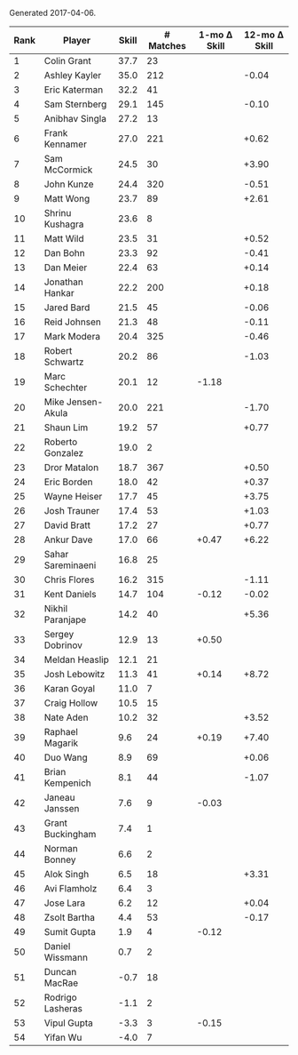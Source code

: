 Generated 2017-04-06.

| Rank | Player            | Skill | # Matches | 1-mo Δ Skill | 12-mo Δ Skill |
|------|-------------------|-------|-----------|--------------|---------------|
|    1 | Colin Grant       |  37.7 |        23 |              |               |
|    2 | Ashley Kayler     |  35.0 |       212 |              |         -0.04 |
|    3 | Eric Katerman     |  32.2 |        41 |              |               |
|    4 | Sam Sternberg     |  29.1 |       145 |              |         -0.10 |
|    5 | Anibhav Singla    |  27.2 |        13 |              |               |
|    6 | Frank Kennamer    |  27.0 |       221 |              |         +0.62 |
|    7 | Sam McCormick     |  24.5 |        30 |              |         +3.90 |
|    8 | John Kunze        |  24.4 |       320 |              |         -0.51 |
|    9 | Matt Wong         |  23.7 |        89 |              |         +2.61 |
|   10 | Shrinu Kushagra   |  23.6 |         8 |              |               |
|   11 | Matt Wild         |  23.5 |        31 |              |         +0.52 |
|   12 | Dan Bohn          |  23.3 |        92 |              |         -0.41 |
|   13 | Dan Meier         |  22.4 |        63 |              |         +0.14 |
|   14 | Jonathan Hankar   |  22.2 |       200 |              |         +0.18 |
|   15 | Jared Bard        |  21.5 |        45 |              |         -0.06 |
|   16 | Reid Johnsen      |  21.3 |        48 |              |         -0.11 |
|   17 | Mark Modera       |  20.4 |       325 |              |         -0.46 |
|   18 | Robert Schwartz   |  20.2 |        86 |              |         -1.03 |
|   19 | Marc Schechter    |  20.1 |        12 |        -1.18 |               |
|   20 | Mike Jensen-Akula |  20.0 |       221 |              |         -1.70 |
|   21 | Shaun Lim         |  19.2 |        57 |              |         +0.77 |
|   22 | Roberto Gonzalez  |  19.0 |         2 |              |               |
|   23 | Dror Matalon      |  18.7 |       367 |              |         +0.50 |
|   24 | Eric Borden       |  18.0 |        42 |              |         +0.37 |
|   25 | Wayne Heiser      |  17.7 |        45 |              |         +3.75 |
|   26 | Josh Trauner      |  17.4 |        53 |              |         +1.03 |
|   27 | David Bratt       |  17.2 |        27 |              |         +0.77 |
|   28 | Ankur Dave        |  17.0 |        66 |        +0.47 |         +6.22 |
|   29 | Sahar Sareminaeni |  16.8 |        25 |              |               |
|   30 | Chris Flores      |  16.2 |       315 |              |         -1.11 |
|   31 | Kent Daniels      |  14.7 |       104 |        -0.12 |         -0.02 |
|   32 | Nikhil Paranjape  |  14.2 |        40 |              |         +5.36 |
|   33 | Sergey Dobrinov   |  12.9 |        13 |        +0.50 |               |
|   34 | Meldan Heaslip    |  12.1 |        21 |              |               |
|   35 | Josh Lebowitz     |  11.3 |        41 |        +0.14 |         +8.72 |
|   36 | Karan Goyal       |  11.0 |         7 |              |               |
|   37 | Craig Hollow      |  10.5 |        15 |              |               |
|   38 | Nate Aden         |  10.2 |        32 |              |         +3.52 |
|   39 | Raphael Magarik   |   9.6 |        24 |        +0.19 |         +7.40 |
|   40 | Duo Wang          |   8.9 |        69 |              |         +0.06 |
|   41 | Brian Kempenich   |   8.1 |        44 |              |         -1.07 |
|   42 | Janeau Janssen    |   7.6 |         9 |        -0.03 |               |
|   43 | Grant Buckingham  |   7.4 |         1 |              |               |
|   44 | Norman Bonney     |   6.6 |         2 |              |               |
|   45 | Alok Singh        |   6.5 |        18 |              |         +3.31 |
|   46 | Avi Flamholz      |   6.4 |         3 |              |               |
|   47 | Jose Lara         |   6.2 |        12 |              |         +0.04 |
|   48 | Zsolt Bartha      |   4.4 |        53 |              |         -0.17 |
|   49 | Sumit Gupta       |   1.9 |         4 |        -0.12 |               |
|   50 | Daniel Wissmann   |   0.7 |         2 |              |               |
|   51 | Duncan MacRae     |  -0.7 |        18 |              |               |
|   52 | Rodrigo Lasheras  |  -1.1 |         2 |              |               |
|   53 | Vipul Gupta       |  -3.3 |         3 |        -0.15 |               |
|   54 | Yifan Wu          |  -4.0 |         7 |              |               |